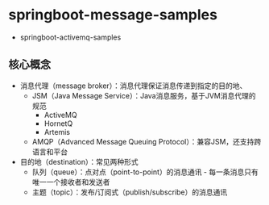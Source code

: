 # springboot-message-samples

- springboot-activemq-samples

## 核心概念

- 消息代理（message broker）：消息代理保证消息传递到指定的目的地、
  - JSM（Java Message Service）：Java消息服务，基于JVM消息代理的规范
    - ActiveMQ
    - HornetQ
    - Artemis
  - AMQP（Advanced Message Queuing Protocol）：兼容JSM，还支持跨语言和平台
- 目的地（destination）：常见两种形式
  - 队列（queue）：点对点（point-to-point）的消息通讯 - 每一条消息只有唯一一个接收者和发送者
  - 主题（topic）：发布/订阅式（publish/subscribe）的消息通讯
 